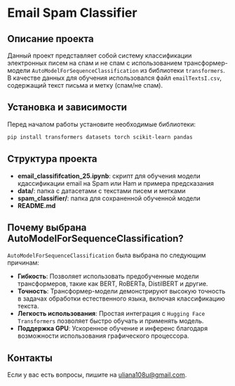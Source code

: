 # Email Spam Classifier

## Описание проекта
Данный проект представляет собой систему классификации электронных писем на спам и не спам с использованием трансформер-модели `AutoModelForSequenceClassification` из библиотеки `transformers`. В качестве данных для обучения использовался файл `emailTextsI.csv`, содержащий текст письма и метку (спам/не спам).


## Установка и зависимости
Перед началом работы установите необходимые библиотеки:
```bash
pip install transformers datasets torch scikit-learn pandas
```

## Структура проекта
- **email_classififcation_25.ipynb**: скрипт для обучения модели кдассификации email на Spam или Ham и примера предсказания
- **data/**: папка с датасетами с текстами писем и метками
- **spam_classifier/**: папка для сохраненной обученной модели
- **README.md**


## Почему выбрана AutoModelForSequenceClassification?
`AutoModelForSequenceClassification` была выбрана по следующим причинам:
- **Гибкость**: Позволяет использовать предобученные модели трансформеров, такие как BERT, RoBERTa, DistilBERT и другие.
- **Точность**: Трансформер-модели демонстрируют высокую точность в задачах обработки естественного языка, включая классификацию текста.
- **Легкость использования**: Простая интеграция с `Hugging Face Transformers` позволяет быстро обучать и применять модель.
- **Поддержка GPU**: Ускоренное обучение и инференс благодаря возможности использования графического процессора.

## Контакты
Если у вас есть вопросы, пишите на uliana108u@gmail.com.
